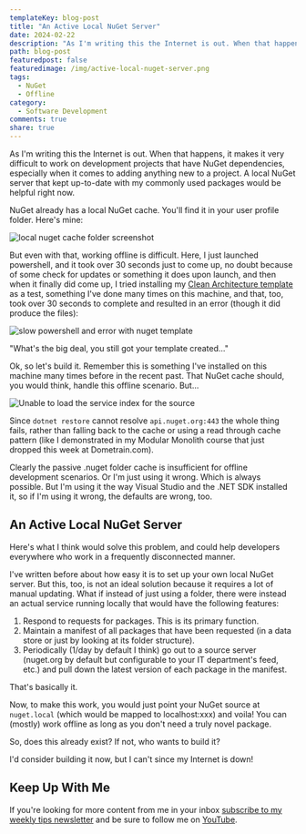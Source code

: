 ```yaml
---
templateKey: blog-post
title: "An Active Local NuGet Server"
date: 2024-02-22
description: "As I'm writing this the Internet is out. When that happens, it makes it very difficult to work on development projects that have NuGet dependencies, especially when it comes to adding anything new to a project. A local NuGet server that kept up-to-date with my commonly used packages would be helpful right now."
path: blog-post
featuredpost: false
featuredimage: /img/active-local-nuget-server.png
tags:
  - NuGet
  - Offline
category:
  - Software Development
comments: true
share: true
---
```


As I'm writing this the Internet is out. When that happens, it makes it very difficult to work on development projects that have NuGet dependencies, especially when it comes to adding anything new to a project. A local NuGet server that kept up-to-date with my commonly used packages would be helpful right now.

NuGet already has a local NuGet cache. You'll find it in your user profile folder. Here's mine:

![local nuget cache folder screenshot](/img/local-nuget-cache.png)

But even with that, working offline is difficult. Here, I just launched powershell, and it took over 30 seconds just to come up, no doubt because of some check for updates or something it does upon launch, and then when it finally did come up, I tried installing my [Clean Architecture template](https://nuget.org/Ardalis.CleanArchitecture) as a test, something I've done many times on this machine, and that, too, took over 30 seconds to complete and resulted in an error (though it did produce the files):

![slow powershell and error with nuget template](slow-offline-powershell-broken-nuget-template.png)

"What's the big deal, you still got your template created..."

Ok, so let's build it. Remember this is something I've installed on this machine many times before in the recent past. That NuGet cache should, you would think, handle this offline scenario. But...

![Unable to load the service index for the source](/img/nuget-unable-to-load-service-index.png)

Since `dotnet restore` cannot resolve `api.nuget.org:443` the whole thing fails, rather than falling back to the cache or using a read through cache pattern (like I demonstrated in my Modular Monolith course that just dropped this week at Dometrain.com).

Clearly the passive .nuget folder cache is insufficient for offline development scenarios. Or I'm just using it wrong. Which is always possible. But I'm using it the way Visual Studio and the .NET SDK installed it, so if I'm using it wrong, the defaults are wrong, too.

## An Active Local NuGet Server

Here's what I think would solve this problem, and could help developers everywhere who work in a frequently disconnected manner.

I've written before about how easy it is to set up your own local NuGet server. But this, too, is not an ideal solution because it requires a lot of manual updating. What if instead of just using a folder, there were instead an actual service running locally that would have the following features:

1. Respond to requests for packages. This is its primary function.
1. Maintain a manifest of all packages that have been requested (in a data store or just by looking at its folder structure).
1. Periodically (1/day by default I think) go out to a source server (nuget.org by default but configurable to your IT department's feed, etc.) and pull down the latest version of each package in the manifest.

That's basically it.

Now, to make this work, you would just point your NuGet source at `nuget.local` (which would be mapped to localhost:xxx) and voila! You can (mostly) work offline as long as you don't need a truly novel package.

So, does this already exist? If not, who wants to build it?

I'd consider building it now, but I can't since my Internet is down!

## Keep Up With Me

If you're looking for more content from me in your inbox [subscribe to my weekly tips newsletter](/tips) and be sure to follow me on [YouTube](https://www.youtube.com/ardalis?sub_confirmation=1).
